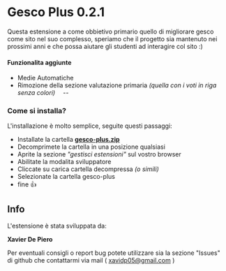 # Gesco Plus 0.2.1

Questa estensione a come obbietivo primario quello di migliorare gesco come sito nel suo complesso, speriamo che il progetto sia mantenuto nei prossimi anni e che possa aiutare gli studenti ad interagire col sito :)

#### Funzionalita aggiunte
- Medie Automatiche
- Rimozione della sezione valutazione primaria *(quella con i voti in riga senza colori)*
⠀
--
### Come si installa?

L'installazione è molto semplice, seguite questi passaggi:

- Installate la cartella **[gesco-plus.zip](https://github.com/bye-csavier/Gesco-Plus/archive/refs/heads/main.zip "gesco-plus.zip")**
- Decomprimete la cartella in una posizione qualsiasi
- Aprite la sezione *"gestisci estensioni"*  sul vostro browser
- Abilitate la modalita sviluppatore
- Cliccate su carica cartella decompressa *(o simili)*
- Selezionate la cartella gesco-plus 
- fine 👍
⠀

## Info

L'estensione è stata sviluppata da:

**Xavier De Piero**

Per eventuali consigli o report bug potete utilizzare sia la sezione "Issues" di github che contattarmi via mail ( xavidp05@gmail.com )


